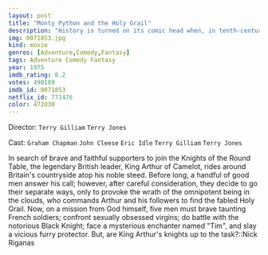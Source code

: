 ```yaml
---
layout: post
title: "Monty Python and the Holy Grail"
description: "History is turned on its comic head when, in tenth-century England, King Arthur travels the countryside to find knights who will join him at the Round Table in Camelot. Gathering up the men is a tale in itself but after a bit of a party at Camelot, many decide to leave only to be stopped by God, who sends them on a quest: to find the Holy Grail. After a series of individual adventures, the knights are reunited but must face a wizard named Tim the Enchan.."
img: 0071853.jpg
kind: movie
genres: [Adventure,Comedy,Fantasy]
tags: Adventure Comedy Fantasy 
year: 1975
imdb_rating: 8.2
votes: 490189
imdb_id: 0071853
netflix_id: 771476
color: 472d30
---
```

Director: `Terry Gilliam` `Terry Jones`  

Cast: `Graham Chapman` `John Cleese` `Eric Idle` `Terry Gilliam` `Terry Jones` 

In search of brave and faithful supporters to join the Knights of the Round Table, the legendary British leader, King Arthur of Camelot, rides around Britain's countryside atop his noble steed. Before long, a handful of good men answer his call; however, after careful consideration, they decide to go their separate ways, only to provoke the wrath of the omnipotent being in the clouds, who commands Arthur and his followers to find the fabled Holy Grail. Now, on a mission from God himself, five men must brave taunting French soldiers; confront sexually obsessed virgins; do battle with the notorious Black Knight; face a mysterious enchanter named "Tim", and slay a vicious furry protector. But, are King Arthur's knights up to the task?::Nick Riganas